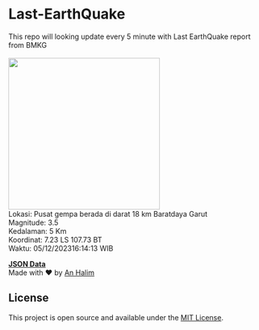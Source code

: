 # Last-EarthQuake
This repo will looking update every 5 minute with Last EarthQuake report from BMKG
<br>
<br>
<img src="https://static.bmkg.go.id/20231205161413.mmi.jpg" width="300"/>
<br>
Lokasi: Pusat gempa berada di darat 18 km Baratdaya Garut <br>
Magnitude: 3.5 <br>
Kedalaman: 5 Km <br>
Koordinat: 7.23 LS 107.73 BT <br>
Waktu: 05/12/202316:14:13 WIB <br>

<a href="./data/data.json">**JSON Data**</a>
<br>
Made with ❤️ by <a href="https://github.com/an-halim">An Halim</a>
## License

This project is open source and available under the [MIT License](LICENSE).
